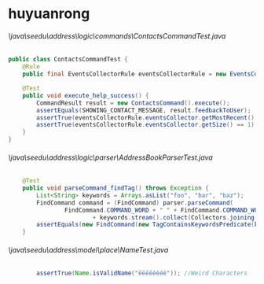 # huyuanrong
###### \java\seedu\address\logic\commands\ContactsCommandTest.java
``` java
public class ContactsCommandTest {
    @Rule
    public final EventsCollectorRule eventsCollectorRule = new EventsCollectorRule();

    @Test
    public void execute_help_success() {
        CommandResult result = new ContactsCommand().execute();
        assertEquals(SHOWING_CONTACT_MESSAGE, result.feedbackToUser);
        assertTrue(eventsCollectorRule.eventsCollector.getMostRecent() instanceof ShowContactsEvent);
        assertTrue(eventsCollectorRule.eventsCollector.getSize() == 1);
    }
}
```
###### \java\seedu\address\logic\parser\AddressBookParserTest.java
``` java
    @Test
    public void parseCommand_findTag() throws Exception {
        List<String> keywords = Arrays.asList("foo", "bar", "baz");
        FindCommand command = (FindCommand) parser.parseCommand(
                FindCommand.COMMAND_WORD + " " + FindCommand.COMMAND_WORD_TAG_PREFIX
                        + keywords.stream().collect(Collectors.joining(" ")));
        assertEquals(new FindCommand(new TagContainsKeywordsPredicate(keywords)), command);
    }
```
###### \java\seedu\address\model\place\NameTest.java
``` java
        assertTrue(Name.isValidName("ëëëëéééé")); //Weird Characters
```
